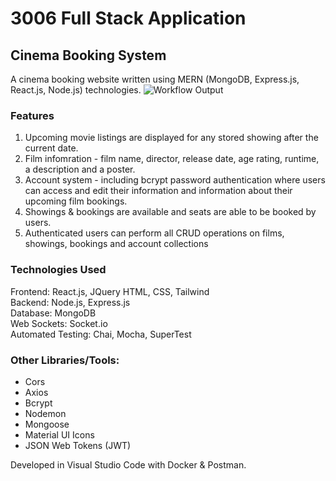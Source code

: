 # 3006 Full Stack Application
## Cinema Booking System

A cinema booking website written using MERN (MongoDB, Express.js, React.js, Node.js) technologies.
![Workflow Output](https://github.com/Dan-Livermore/COMP3006-Cinema/actions/workflows/main.yml/badge.svg)

### Features
1. Upcoming movie listings are displayed for any stored showing after the current date.
2. Film infomration - film name, director, release date, age rating, runtime, a description and a poster.
3. Account system - including bcrypt password authentication where users can access and edit their information and information about their upcoming film bookings.
4. Showings & bookings are available and seats are able to be booked by users.
5. Authenticated users can perform all CRUD operations on films, showings, bookings and account collections

### Technologies Used 
Frontend: React.js, JQuery HTML, CSS, Tailwind <br>
Backend: Node.js, Express.js <br> 
Database: MongoDB <br>
Web Sockets: Socket.io  <br>
Automated Testing: Chai, Mocha, SuperTest <br>

### Other Libraries/Tools: 
- Cors
- Axios
- Bcrypt
- Nodemon
- Mongoose
- Material UI Icons
- JSON Web Tokens (JWT)

Developed in Visual Studio Code with Docker & Postman.